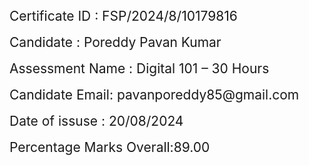 <!DOCTYPE html>
<html lang="en">
<head>
    <meta charset="UTF-8">
    <meta name="viewport" content="width=device-width, initial-scale=1.0">
    <title>inspiration-fun-7467.my.salesforce-sites.com/CDACcertificatePage</title>
</head>

<body>
    <div style="font-size: 21px">
        Certificate ID : FSP/2024/8/10179816
     </div> <br> 
     <div style="font-size: 21px">
        Candidate :  Poreddy Pavan Kumar
     </div> <br>
     <div style="font-size: 21px">
        Assessment Name : Digital 101 – 30 Hours
     </div> <br>
     <div style="font-size: 21px">
        Candidate Email: pavanporeddy85@gmail.com
     </div> <br>
     <div style="font-size: 21px">
        Date of issuse :  20/08/2024
     </div> 
     <br>
     <div style="font-size: 21px">
        Percentage Marks Overall:89.00
     </div>
    
</body>
</html>
